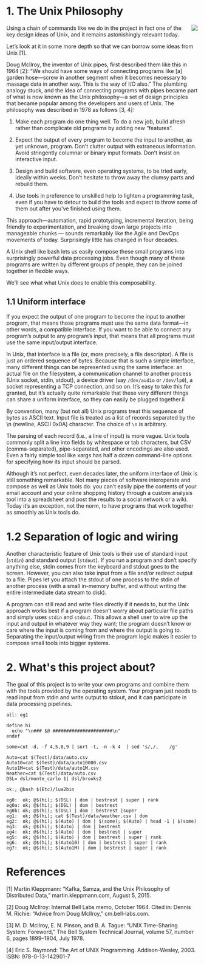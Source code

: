 # 1. The Unix Philosophy

<img src="https://alvinalexander.com/images/fp-book/unix-pipelines/1-unix-pipes-solution.png" align=right>
Using a chain of commands like we do in the project in fact one of the key design ideas of
Unix, and it remains astonishingly relevant today. 

Let’s look at it in some more depth so that we can borrow some ideas from Unix [1].

Doug McIlroy, the inventor of Unix pipes, first described them like this in 1964 [2]:
“We should have some ways of connecting programs like [a] garden hose—screw in
another segment when it becomes necessary to massage data in another way. This is
the way of I/O also.” The plumbing analogy stuck, and the idea of connecting programs
with pipes became part of what is now known as the Unix philosophy—a set of
design principles that became popular among the developers and users of Unix. The
philosophy was described in 1978 as follows [3, 4]:
    
1. Make each program do one thing well. To do a new job, build afresh rather than complicate old programs by adding new “features”.

2. Expect the output of every program to become the input to another, as yet unknown, program. Don’t clutter output with extraneous information. Avoid
stringently columnar or binary input formats. Don’t insist on interactive input.

3. Design and build software, even operating systems, to be tried early, ideally within weeks. Don’t hesitate to throw away the clumsy parts and rebuild them.

4. Use tools in preference to unskilled help to lighten a programming task, even if you have to detour to build the tools and expect to throw some of them out after you’ve finished using them.

This approach—automation, rapid prototyping, incremental iteration, being friendly to experimentation, and breaking down large projects into manageable chunks — sounds remarkably like the Agile and DevOps movements of today. Surprisingly little has changed in four decades.

A Unix shell like bash lets us easily compose these small programs into surprisingly powerful data processing jobs. Even though many of these programs are written by different groups of people, they can be joined together in flexible ways. 

We'll see what what Unix does to enable this composability.

## 1.1 Uniform interface

If you expect the output of one program to become the input to another program,
that means those programs must use the same data format—in other words, a compatible
interface. If you want to be able to connect any program’s output to any program’s
input, that means that all programs must use the same input/output interface.

In Unix, that interface is a file (or, more precisely, a file descriptor). A file is just an
ordered sequence of bytes. Because that is such a simple interface, many different
things can be represented using the same interface: an actual file on the filesystem, a
communication channel to another process (Unix socket, stdin, stdout), a device
driver (say `/dev/audio` or `/dev/lp0`), a socket representing a TCP connection, and so
on. It’s easy to take this for granted, but it’s actually quite remarkable that these very
different things can share a uniform interface, so they can easily be plugged together.ii

By convention, many (but not all) Unix programs treat this sequence of bytes as
ASCII text. Input file is treated as a list of records separated by the \n (newline, ASCII 0x0A) character.
The choice of `\n` is arbitrary.

The parsing of each record (i.e., a line of input) is more vague. Unix tools commonly
split a line into fields by whitespace or tab characters, but CSV (comma-separated),
pipe-separated, and other encodings are also used. Even a fairly simple tool like
xargs has half a dozen command-line options for specifying how its input should be
parsed.

Although it’s not perfect, even decades later, the uniform interface of Unix is still
something remarkable. Not many pieces of software interoperate and compose as
well as Unix tools do: you can’t easily pipe the contents of your email account and
your online shopping history through a custom analysis tool into a spreadsheet and
post the results to a social network or a wiki. Today it’s an exception, not the norm,
to have programs that work together as smoothly as Unix tools do.

# 1.2 Separation of logic and wiring

Another characteristic feature of Unix tools is their use of standard input (`stdin`) and
standard output (`stdout`). If you run a program and don’t specify anything else,
stdin comes from the keyboard and stdout goes to the screen. However, you can
also take input from a file and/or redirect output to a file. Pipes let you attach the
stdout of one process to the stdin of another process (with a small in-memory
buffer, and without writing the entire intermediate data stream to disk).

A program can still read and write files directly if it needs to, but the Unix approach
works best if a program doesn’t worry about particular file paths and simply uses
`stdin` and `stdout`. This allows a shell user to wire up the input and output in whatever
way they want; the program doesn’t know or care where the input is coming
from and where the output is going to. Separating the input/output wiring
from the program logic makes it easier to compose small tools into bigger systems.

# 2. What's this project about?

The goal of this project is to write your own programs and combine them with the tools provided
by the operating system. Your program just needs to read input from stdin and write
output to stdout, and it can participate in data processing pipelines.

```make
all: eg1

define hi
  echo "\n### $@ ######################\n"
endef

some=cut -d, -f 4,5,8,9 | sort -t, -n -k 4  | sed 's/,/,	/g'

Auto=cat $(Test)/data/auto.csv
Auto10=cat $(Test)/data/auto10000.csv
Auto1M=cat $(Test)/data/auto1M.csv
Weather=cat $(Test)/data/auto.csv
DSL= dsl/monte_carlo 1| dsl/brooks2

ok:; @bash $(Etc)/lua2bin

eg0:  ok; @$(hi); $(DSL) | dom | bestrest | super | rank
eg0a: ok; @$(hi); $(DSL) | dom | bestrest
eg0b: ok; @$(hi); $(DSL) | dom | bestrest |super
eg1:  ok; @$(hi); cat $(Test)/data/weather.csv | dom
eg2:  ok; @$(hi); $(Auto) | dom | $(some); $(Auto) | head -1 | $(some)
eg3:  ok; @$(hi); $(Auto) | dom | bestrest
eg4:  ok; @$(hi); $(Auto) | dom | bestrest | super
eg5:  ok; @$(hi); $(Auto) | dom | bestrest | super | rank
eg6:  ok; @$(hi); $(Auto10) | dom | bestrest | super | rank
eg7:  ok; @$(hi); $(Auto1M) | dom | bestrest | super | rank
```

# References

[1] Martin Kleppmann: “Kafka, Samza, and the Unix Philosophy of Distributed Data,” martin.kleppmann.com, August 5, 2015.

[2] Doug McIlroy: Internal Bell Labs memo, October 1964. Cited in: Dennis M. Richie: “Advice from Doug McIlroy,” cm.bell-labs.com.

[3] M. D. McIlroy, E. N. Pinson, and B. A. Tague: “UNIX Time-Sharing System: Foreword,” The Bell System Technical Journal, volume 57, number 6, pages 1899–1904, July 1978.

[4] Eric S. Raymond: The Art of UNIX Programming. Addison-Wesley, 2003. ISBN: 978-0-13-142901-7
